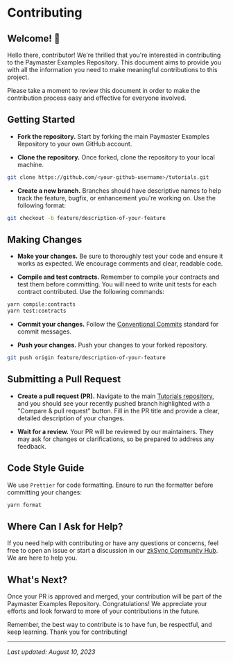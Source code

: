 # Contributing

## Welcome! 👋

Hello there, contributor! We're thrilled that you're interested in contributing to the Paymaster Examples Repository. This document aims to provide you with all the information you need to make meaningful contributions to this project.

Please take a moment to review this document in order to make the contribution process easy and effective for everyone involved.

## Getting Started

- **Fork the repository.** Start by forking the main Paymaster Examples Repository to your own GitHub account.

- **Clone the repository.** Once forked, clone the repository to your local machine.

```bash
git clone https://github.com/<your-github-username>/tutorials.git
```

- **Create a new branch.** Branches should have descriptive names to help track the feature, bugfix, or enhancement you're working on. Use the following format:

```bash
git checkout -b feature/description-of-your-feature
```

## Making Changes

- **Make your changes.** Be sure to thoroughly test your code and ensure it works as expected. We encourage comments and clear, readable code.

- **Compile and test contracts.** Remember to compile your contracts and test them before committing. You will need to write unit tests for each contract contributed. Use the following commands:

```bash
yarn compile:contracts
yarn test:contracts
```

- **Commit your changes.** Follow the [Conventional Commits](https://www.conventionalcommits.org/) standard for commit messages.

- **Push your changes.** Push your changes to your forked repository.

```bash
git push origin feature/description-of-your-feature
```

## Submitting a Pull Request

- **Create a pull request (PR).** Navigate to the main [Tutorials repository](https://github.com/matter-labs/tutorials), and you should see your recently pushed branch highlighted with a "Compare & pull request" button. Fill in the PR title and provide a clear, detailed description of your changes.

- **Wait for a review.** Your PR will be reviewed by our maintainers. They may ask for changes or clarifications, so be prepared to address any feedback.

## Code Style Guide

We use `Prettier` for code formatting. Ensure to run the formatter before committing your changes:

```bash
yarn format
```

## Where Can I Ask for Help?

If you need help with contributing or have any questions or concerns, feel free to open an issue or start a discussion in our [zkSync Community Hub](https://github.com/zkSync-Community-Hub/zksync-developers/discussions). We are here to help you.

## What's Next?

Once your PR is approved and merged, your contribution will be part of the Paymaster Examples Repository. Congratulations! We appreciate your efforts and look forward to more of your contributions in the future.

Remember, the best way to contribute is to have fun, be respectful, and keep learning. Thank you for contributing!

---

_Last updated: August 10, 2023_
